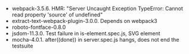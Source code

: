 * webpack-3.5.6. HMR: "Server Uncaught Exception  TypeError: Cannot read property 'source' of undefined"
* extract-text-webpack-plugin-3.0.0. Depends on webpack3 
* roboto-fontface-0.8.0
* jsdom-11.3.0. Test failure in is-element.spec.js, SVG element
* mocha-4.0.1. after((done)) in server.spec.js hangs, does not end the testsuite
